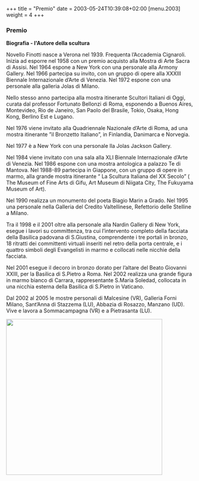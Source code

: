 +++
title = "Premio"
date = 2003-05-24T10:39:08+02:00
[menu.2003]
weight = 4 
+++
### Premio

**Biografia - l'Autore della scultura**

Novello Finotti nasce a Verona nel 1939. Frequenta l’Accademia Cignaroli. Inizia ad esporre nel 1958 con un premio acquisto alla Mostra di Arte Sacra di Assisi. Nel 1964 espone a New York con una personale alla Armony Gallery. Nel 1966 partecipa su invito, con un gruppo di opere alla XXXIII Biennale Internazionale d’Arte di Venezia. Nel 1972 espone con una personale alla galleria Jolas di Milano.

Nello stesso anno partecipa alla mostra itinerante Scultori Italiani di Oggi, curata dal professor Fortunato Bellonzi di Roma, esponendo a Buenos Aires, Montevideo, Rio de Janeiro, San Paolo del Brasile, Tokio, Osaka, Hong Kong, Berlino Est e Lugano.

Nel 1976 viene invitato alla Quadriennale Nazionale d’Arte di Roma, ad una mostra itinerante ”il Bronzetto Italiano”, in Finlandia, Danimarca e Norvegia.

Nel 1977 è a New York con una personale lla Jolas Jackson Gallery.

Nel 1984 viene invitato con una sala alla XLI Biennale Internazionale d’Arte di Venezia. Nel 1986 espone con una mostra antologica a palazzo Te di Mantova. Nel 1988-89 partecipa in Giappone, con un gruppo di opere in marmo, alla grande mostra itinerante “ La Scultura Italiana del XX Secolo” ( The Museum of Fine Arts di Gifu, Art Museum di Niigata City, The Fukuyama Museum of Art).

Nel 1990 realizza un monumento del poeta Biagio Marin a Grado. Nel 1995 una personale nella Galleria del Credito Valtellinese, Refettorio delle Stelline a Milano.

Tra il 1998 e il 2001 oltre alla personale alla Nardin Gallery di New York, esegue i lavori su committenza, tra cui l’intervento completo della facciata della Basilica padovana di S.Giustina, comprendente i tre portali in bronzo, 18 ritratti dei committenti virtuali inseriti nel retro della porta centrale, e i quattro simboli degli Evangelisti in marmo e collocati nelle nicchie della facciata.

Nel 2001 esegue il decoro in bronzo dorato per l’altare del Beato Giovanni XXIII, per la Basilica di S.Pietro a Roma. Nel 2002 realizza una grande figura in marmo bianco di Carrara, rappresentante S.Maria Soledad, collocata in una nicchia esterna della Basilica di S.Pietro in Vaticano.

Dal 2002 al 2005 le mostre personali di Malcesine (VR), Galleria Forni Milano, Sant’Anna di Stazzema (LU), Abbazia di Rosazzo, Manzano (UD). Vive e lavora a Sommacampagna (VR) e a Pietrasanta (LU).

<img src="/img/vincitore_2003.jpg" width="420">
